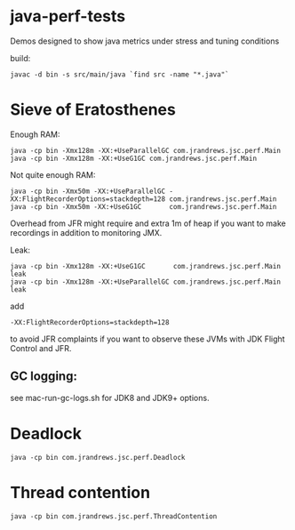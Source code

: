 # java-perf-tests
Demos designed to show java metrics under stress and tuning conditions

build:

    javac -d bin -s src/main/java `find src -name "*.java"`

# Sieve of Eratosthenes

Enough RAM:

    java -cp bin -Xmx128m -XX:+UseParallelGC com.jrandrews.jsc.perf.Main
    java -cp bin -Xmx128m -XX:+UseG1GC com.jrandrews.jsc.perf.Main

Not quite enough RAM:

    java -cp bin -Xmx50m -XX:+UseParallelGC -XX:FlightRecorderOptions=stackdepth=128 com.jrandrews.jsc.perf.Main
    java -cp bin -Xmx50m -XX:+UseG1GC       com.jrandrews.jsc.perf.Main

Overhead from JFR might require and extra 1m of heap if you want to make recordings in addition to monitoring JMX.

Leak:

    java -cp bin -Xmx128m -XX:+UseG1GC       com.jrandrews.jsc.perf.Main leak
    java -cp bin -Xmx128m -XX:+UseParallelGC com.jrandrews.jsc.perf.Main leak

add

    -XX:FlightRecorderOptions=stackdepth=128

to avoid JFR complaints if you want to observe these JVMs with JDK Flight Control and JFR.

## GC logging:

see mac-run-gc-logs.sh for JDK8 and JDK9+ options. 

# Deadlock

    java -cp bin com.jrandrews.jsc.perf.Deadlock

# Thread contention

    java -cp bin com.jrandrews.jsc.perf.ThreadContention

